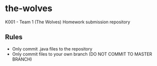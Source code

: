 # the-wolves

K001 - Team 1 (The Wolves) Homework submission repository

## Rules

- Only commit .java files to the repository
- Only commit files to your own branch (DO NOT COMMIT TO MASTER BRANCH)
